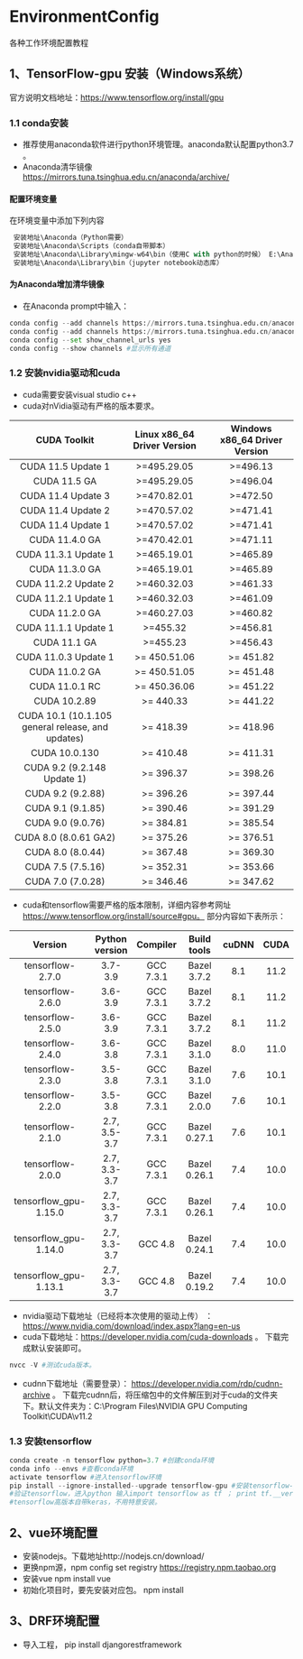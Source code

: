 # EnvironmentConfig
各种工作环境配置教程
## 1、TensorFlow-gpu 安装（Windows系统）
官方说明文档地址：https://www.tensorflow.org/install/gpu
### 1.1 conda安装
  - 推荐使用anaconda软件进行python环境管理。anaconda默认配置python3.7 。
  - Anaconda清华镜像 https://mirrors.tuna.tsinghua.edu.cn/anaconda/archive/
  #### 配置环境变量
  在环境变量中添加下列内容
  ```python
   安装地址\Anaconda（Python需要）
   安装地址\Anaconda\Scripts（conda自带脚本）
   安装地址\Anaconda\Library\mingw-w64\bin（使用C with python的时候） E:\Anaconda\Library\usr\bin
   安装地址\Anaconda\Library\bin（jupyter notebook动态库）
  ```
  #### 为Anaconda增加清华镜像
  - 在Anaconda prompt中输入：
  ```python
  conda config --add channels https://mirrors.tuna.tsinghua.edu.cn/anaconda/pkgs/free/
  conda config --add channels https://mirrors.tuna.tsinghua.edu.cn/anaconda/pkgs/main/
  conda config --set show_channel_urls yes
  conda config --show channels #显示所有通道
  ```
### 1.2 安装nvidia驱动和cuda
  - cuda需要安装visual studio c++
  - cuda对nVidia驱动有严格的版本要求。

 | CUDA Toolkit | Linux x86_64 Driver Version	| Windows x86_64 Driver Version | 
 | :----------: | :-------------------------: | :---------------------------: |
 | CUDA 11.5 Update 1	 | >=495.29.05	 | >=496.13 | 
 | CUDA 11.5 GA	 | >=495.29.05	 | >=496.04
 | CUDA 11.4 Update 3	 | >=470.82.01	 | >=472.50 | 
 | CUDA 11.4 Update 2	 | >=470.57.02	 | >=471.41 | 
 | CUDA 11.4 Update 1	 | >=470.57.02	 | >=471.41 | 
 | CUDA 11.4.0 GA	 | >=470.42.01	 | >=471.11 | 
 | CUDA 11.3.1 Update 1	 | >=465.19.01	 | >=465.89 | 
 | CUDA 11.3.0 GA	 | >=465.19.01	 | >=465.89 | 
 | CUDA 11.2.2 Update 2	 | >=460.32.03	 | >=461.33 | 
 | CUDA 11.2.1 Update 1	 | >=460.32.03	 | >=461.09 | 
 | CUDA 11.2.0 GA	 | >=460.27.03	 | >=460.82 | 
 | CUDA 11.1.1 Update 1	 | >=455.32	 | >=456.81 | 
 | CUDA 11.1 GA	 | >=455.23	 | >=456.43 | 
 | CUDA 11.0.3 Update 1	 | >= 450.51.06	 | >= 451.82 | 
 | CUDA 11.0.2 GA	 | >= 450.51.05 | 	>= 451.48 | 
 | CUDA 11.0.1 RC	 | >= 450.36.06	 | >= 451.22 | 
 | CUDA 10.2.89	 | >= 440.33 | >= 441.22 | 
 | CUDA 10.1 (10.1.105 general release, and updates)	 | >= 418.39	 | >= 418.96 | 
 | CUDA 10.0.130	 | >= 410.48	 | >= 411.31 | 
 | CUDA 9.2 (9.2.148 Update 1) | 	>= 396.37 | 	>= 398.26 | 
 | CUDA 9.2 (9.2.88)	 | >= 396.26	 | >= 397.44 | 
 | CUDA 9.1 (9.1.85)	 | >= 390.46	 | >= 391.29 | 
 | CUDA 9.0 (9.0.76)	 | >= 384.81	 | >= 385.54 | 
 | CUDA 8.0 (8.0.61 GA2)	 | >= 375.26	 | >= 376.51 | 
 | CUDA 8.0 (8.0.44)	| >= 367.48	 | >= 369.30 | 
 | CUDA 7.5 (7.5.16)	| >= 352.31  | 	>= 353.66 | 
 | CUDA 7.0 (7.0.28)	 | >= 346.46 | >= 347.62 | 
 
  - cuda和tensorflow需要严格的版本限制，详细内容参考网址 https://www.tensorflow.org/install/source#gpu。 部分内容如下表所示：
 
 | Version |	Python version |	Compiler |	Build tools |	cuDNN |	CUDA |
 | :-----: | :-------------: | :-------: | :----------: | :---: | :--: |
 | tensorflow-2.7.0	| 3.7-3.9	| GCC 7.3.1	| Bazel 3.7.2	| 8.1	| 11.2 |
 | tensorflow-2.6.0	| 3.6-3.9	| GCC 7.3.1	| Bazel 3.7.2	| 8.1	| 11.2 |
 | tensorflow-2.5.0	| 3.6-3.9	| GCC 7.3.1	| Bazel 3.7.2	| 8.1	| 11.2 |
 | tensorflow-2.4.0	| 3.6-3.8	| GCC 7.3.1	| Bazel 3.1.0	| 8.0	| 11.0 |
 | tensorflow-2.3.0	| 3.5-3.8	| GCC 7.3.1	| Bazel 3.1.0	| 7.6	| 10.1 |
 | tensorflow-2.2.0	| 3.5-3.8	| GCC 7.3.1	| Bazel 2.0.0	| 7.6	| 10.1 |
 | tensorflow-2.1.0	| 2.7, 3.5-3.7	| GCC 7.3.1	| Bazel 0.27.1	| 7.6	| 10.1 |
 | tensorflow-2.0.0	| 2.7, 3.3-3.7	| GCC 7.3.1	| Bazel 0.26.1	| 7.4	| 10.0 |
 | tensorflow_gpu-1.15.0	| 2.7, 3.3-3.7	| GCC 7.3.1	| Bazel 0.26.1	| 7.4	| 10.0 |
 | tensorflow_gpu-1.14.0	| 2.7, 3.3-3.7	| GCC 4.8	| Bazel 0.24.1	| 7.4	| 10.0 |
 | tensorflow_gpu-1.13.1	| 2.7, 3.3-3.7	| GCC 4.8	| Bazel 0.19.2	| 7.4	| 10.0 |
 
  - nvidia驱动下载地址（已经将本次使用的驱动上传） ：https://www.nvidia.com/download/index.aspx?lang=en-us
  - cuda下载地址：https://developer.nvidia.com/cuda-downloads 。 下载完成默认安装即可。
  ```python
  nvcc -V #测试cuda版本。
  ```
  - cudnn下载地址（需要登录）： https://developer.nvidia.com/rdp/cudnn-archive 。
  下载完cudnn后，将压缩包中的文件解压到对于cuda的文件夹下。默认文件夹为：C:\Program Files\NVIDIA GPU Computing Toolkit\CUDA\v11.2

 
### 1.3 安装tensorflow
 ```python
 conda create -n tensorflow python=3.7 #创建conda环境
 conda info --envs #查看conda环境
 activate tensorflow #进入tensorflow环境
 pip install --ignore-installed--upgrade tensorflow-gpu #安装tensorflow-gpu版本 默认是最新版本
 #验证tensorflow，进入python 输入import tensorflow as tf ； print tf.__version__
 #tensorflow高版本自带keras，不用特意安装。
 ```
## 2、vue环境配置
 - 安装nodejs。下载地址http://nodejs.cn/download/
 - 更换npm源，npm config set registry https://registry.npm.taobao.org
 - 安装vue npm install vue
 - 初始化项目时，要先安装对应包。 npm install

## 3、DRF环境配置
 - 导入工程， pip install djangorestframework
